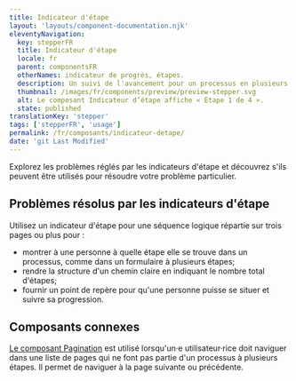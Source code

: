 ```yaml
---
title: Indicateur d'étape
layout: 'layouts/component-documentation.njk'
eleventyNavigation:
  key: stepperFR
  title: Indicateur d'étape
  locale: fr
  parent: componentsFR
  otherNames: indicateur de progrès, étapes.
  description: Un suivi de l'avancement pour un processus en plusieurs étapes.
  thumbnail: /images/fr/components/preview/preview-stepper.svg
  alt: Le composant Indicateur d’étape affiche « Étape 1 de 4 ».
  state: published
translationKey: 'stepper'
tags: ['stepperFR', 'usage']
permalink: /fr/composants/indicateur-detape/
date: 'git Last Modified'
---
```


Explorez les problèmes réglés par les indicateurs d'étape et découvrez s'ils peuvent être utilisés pour résoudre votre problème particulier.

## Problèmes résolus par les indicateurs d'étape

Utilisez un indicateur d'étape pour une séquence logique répartie sur trois pages ou plus pour :

- montrer à une personne à quelle étape elle se trouve dans un processus, comme dans un formulaire à plusieurs étapes;
- rendre la structure d'un chemin claire en indiquant le nombre total d'étapes;
- fournir un point de repère pour qu'une personne puisse se situer et suivre sa progression.

<article class="bg-full-width bg-primary text-light pt-500 pb-400 my-500">
  <h2 class="mt-0 mb-400">Composants connexes</h2>

<a href="{{ links.pagination }}" class="link-light">Le composant Pagination</a> est utilisé lorsqu'un·e utilisateur·rice doit naviguer dans une liste de pages qui ne font pas partie d'un processus à plusieurs étapes. Il permet de naviguer à la page suivante ou précédente.

</article>
